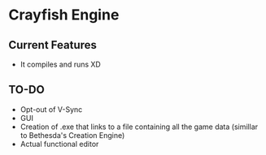 # Crayfish Engine

## Current Features
- It compiles and runs XD

## TO-DO
- Opt-out of V-Sync
- GUI
- Creation of .exe that links to a file containing all the game data (simillar to Bethesda's Creation Engine)
- Actual functional editor